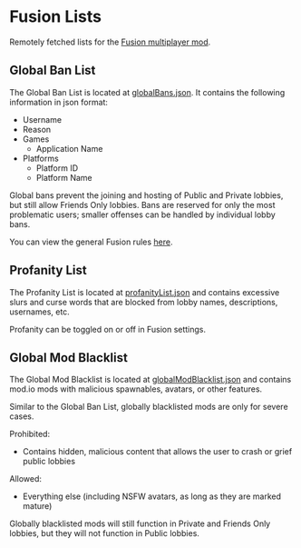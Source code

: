 # Fusion Lists
Remotely fetched lists for the [Fusion multiplayer mod](https://github.com/Lakatrazz/BONELAB-Fusion).

## Global Ban List
The Global Ban List is located at [globalBans.json](globalBans.json). It contains the following information in json format:
- Username
- Reason
- Games
    - Application Name
- Platforms
    - Platform ID
    - Platform Name
 
Global bans prevent the joining and hosting of Public and Private lobbies, but still allow Friends Only lobbies. Bans are reserved for only the most problematic users; smaller offenses can be handled by individual lobby bans.

You can view the general Fusion rules [here](RULES.md).

## Profanity List
The Profanity List is located at [profanityList.json](profanityList.json) and contains excessive slurs and curse words that are blocked from lobby names, descriptions, usernames, etc.

Profanity can be toggled on or off in Fusion settings.

## Global Mod Blacklist
The Global Mod Blacklist is located at [globalModBlacklist.json](globalModBlacklist.json) and contains mod.io mods with malicious spawnables, avatars, or other features.

Similar to the Global Ban List, globally blacklisted mods are only for severe cases.

Prohibited:
- Contains hidden, malicious content that allows the user to crash or grief public lobbies

Allowed:
- Everything else (including NSFW avatars, as long as they are marked mature)

Globally blacklisted mods will still function in Private and Friends Only lobbies, but they will not function in Public lobbies.
